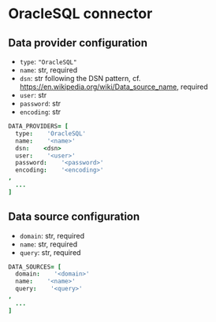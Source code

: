 # OracleSQL connector

## Data provider configuration

* `type`: `"OracleSQL"`
* `name`: str, required
* `dsn`: str following the DSN pattern, cf. https://en.wikipedia.org/wiki/Data_source_name, required
* `user`: str
* `password`: str
* `encoding`: str

```coffee
DATA_PROVIDERS= [
  type:    'OracleSQL'
  name:    '<name>'
  dsn:    <dsn>
  user:    '<user>'
  password:    '<password>'
  encoding:    '<encoding>'
,
  ...
]
```


## Data source configuration

* `domain`: str, required
* `name`: str, required
* `query`: str, required

```coffee
DATA_SOURCES= [
  domain:    '<domain>'
  name:    '<name>'
  query:    '<query>'
,
  ...
]
```